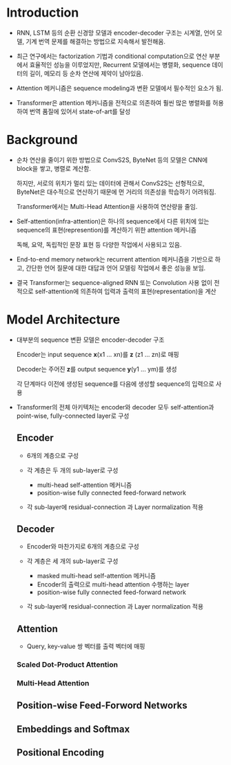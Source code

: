 # Introduction

- RNN, LSTM 등의 순환 신경망 모델과 encoder-decoder 구조는 시계열, 언어 모델, 기계 번역 문제를 해결하는 방법으로 지속해서 발전해옴.

- 최근 연구에서는 factorization 기법과 conditional computation으로 연산 부분에서 효율적인 성능을 이루었지만, Recurrent 모델에서는 병렬화, sequence 데이터의 길이, 메모리 등 순차 연산에 제약이 남아있음.

- Attention 메커니즘은 sequence modeling과 변환 모델에서 필수적인 요소가 됨.

- Transformer은 attention 메커니즘을 전적으로 의존하여 훨씬 많은 병렬화를 허용하여 번역 품질에 있어서 state-of-art를 달성

# Background

- 순차 연산을 줄이기 위한 방법으로 ConvS2S, ByteNet 등의 모델은 CNN에 block을 쌓고, 병렬로 계산함. 
    
    하지만, 서로의 위치가 멀리 있는 데이터에 관해서 ConvS2S는 선형적으로, ByteNet은 대수적으로 연산하기 때문에 먼 거리의 의존성을 학습하기 어려워짐. 

    Transformer에서는 Multi-Head Attention을 사용하여 연산량을 줄임.

- Self-attention(infra-attention)은 하나의 sequence에서 다른 위치에 있는 sequence의 표현(represention)를 계산하기 위한 attention 메커니즘

    독해, 요약, 독립적인 문장 표현 등 다양한 작업에서 사용되고 있음.

- End-to-end memory network는 recurrent attention 메커니즘을 기반으로 하고, 간단한 언어 질문에 대한 대답과 언어 모델링 작업에서 좋은 성능을 보임.

- 결국 Transformer는 sequence-aligned RNN 또는 Convolution 사용 없이 전적으로 self-attention에 의존하여 입력과 출력의 표현(representation)을 계산

# Model Architecture

- 대부분의 sequence 변환 모델은 encoder-decoder 구조
 
    Encoder는 input sequence **x**(x1 ... xn)를 **z** (z1 ... zn)로 매핑

    Decoder는 주어진 **z**를 output sequence **y**(y1 ... ym)를 생성

    각 단계마다 이전에 생성된 sequence를 다음에 생성할 sequence의 입력으로 사용

- Transformer의 전체 아키텍처는 encoder와 decoder 모두 self-attention과 point-wise, fully-connected layer로 구성

    ## Encoder

    - 6개의 계층으로 구성

    - 각 계층은 두 개의 sub-layer로 구성
        - multi-head self-attention 메커니즘
        - position-wise fully connected feed-forward network
    
    - 각 sub-layer에 residual-connection 과 Layer normalization 적용

    ## Decoder

    - Encoder와 마찬가지로 6개의 계층으로 구성

    - 각 계층은 세 개의 sub-layer로 구성
        - masked multi-head self-attention 메커니즘
        + Encoder의 출력으로 multi-head attention 수행하는 layer
        - position-wise fully connected feed-forward network
    
    - 각 sub-layer에 residual-connection 과 Layer normalization 적용

    ## Attention

    - Query, key-value 쌍 벡터를 출력 벡터에 매핑

    ### Scaled Dot-Product Attention

    

    ### Multi-Head Attention

    ## Position-wise Feed-Forword Networks

    ## Embeddings and Softmax

    ## Positional Encoding
